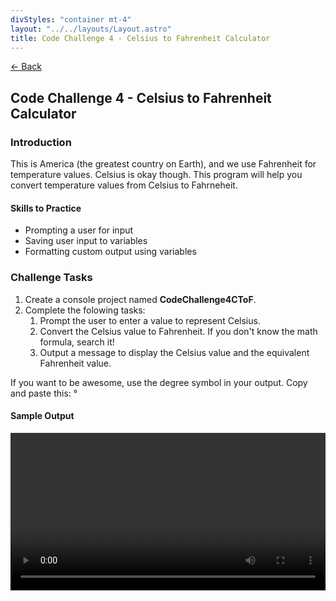 ```yaml
---
divStyles: "container mt-4"
layout: "../../layouts/Layout.astro"
title: Code Challenge 4 - Celsius to Fahrenheit Calculator
---
```


[← Back](/code-challenges/)

## Code Challenge 4 - Celsius to Fahrenheit Calculator

### Introduction

This is America (the greatest country on Earth), and we use Fahrenheit for temperature values. Celsius is okay though. This program will help you convert temperature values from Celsius to Fahrneheit.

#### Skills to Practice

- Prompting a user for input
- Saving user input to variables
- Formatting custom output using variables

### Challenge Tasks

1. Create a console project named **CodeChallenge4CToF**.
2. Complete the folowing tasks:
   1. Prompt the user to enter a value to represent Celsius.
   2. Convert the Celsius value to Fahrenheit. If you don't know the math formula, search it!
   3. Output a message to display the Celsius value and the equivalent Fahrenheit value.

If you want to be awesome, use the degree symbol in your output. Copy and paste this: °

#### Sample Output

<div class="row">
    <div class="col-sm-12 col-xl-10 offset-xl-1">
        <video src="/courses/code-challenges/code-challenge-4-sample.mp4" autoplay loop width="100%"></video>
    </div>
</div>

